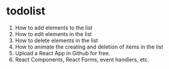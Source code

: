 # todolist
1. How to add elements to the list
2. How to edit elements in the list
3. How to delete elements in the list
4. How to animate the creating and deletion of items in the list
5. Upload a React App in Github for free.
6. React Components, React Forms, event handlers, etc.

